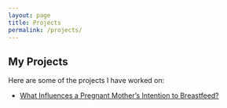 ```yaml
---
layout: page
title: Projects
permalink: /projects/
---
```


## My Projects

Here are some of the projects I have worked on:

- [What Influences a Pregnant Mother’s Intention to Breastfeed?](.projects/2024-01-21-breastfeeding-intention-analysis.md)


